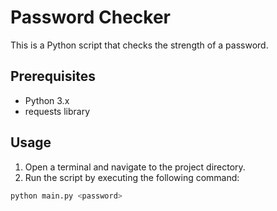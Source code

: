 # Password Checker

This is a Python script that checks the strength of a password.

## Prerequisites

- Python 3.x
- requests library

## Usage

1. Open a terminal and navigate to the project directory.
2. Run the script by executing the following command:

  ```bash
  python main.py <password>
  ```

